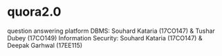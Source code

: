 # quora2.0
question answering platform
DBMS: Souhard Kataria (17CO147) & Tushar Dubey (17CO149)
Information Security: Souhard Kataria (17CO147) & Deepak Garhwal (17EE115)
